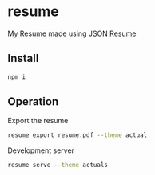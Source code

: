 # resume
My Resume made using [JSON Resume](https://jsonresume.org/)

## Install
```bash
npm i
```
## Operation
Export the resume 
```bash
resume export resume.pdf --theme actual
```

Development server
```bash
resume serve --theme actuals 
````

